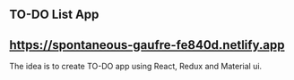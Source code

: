 ## TO-DO List App ##

## https://spontaneous-gaufre-fe840d.netlify.app ##

The idea is to create TO-DO app using React, Redux and Material ui.

